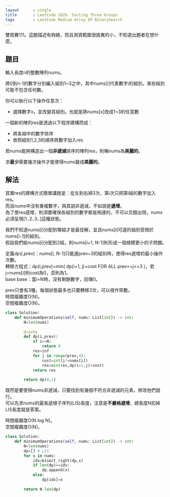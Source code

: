 ```yaml
---
layout      : single
title       : LeetCode 2826. Sorting Three Groups
tags        : LeetCode Medium Array DP BinarySearch
---
```

雙周賽111。這題描述有夠繞，而且測資範圍很詭異的小，不知道出題者在想什麼。  

## 題目

輸入長度n的整數陣列nums。  

將0到n-1的數字分別編入組別1\~3之中，其中nums[i]代表數字i的組別。某些組別可能不包含任何數。  

你可以執行以下操作任意次：  

- 選擇數字x，並改變其組別。也就是將nums[x]改成1\~3的任意數  

一個新的陣列res是透過以下程序建構而成：  

- 將各組中的數字排序  
- 依照組別1,2,3的順序將數字加入res  

若nums能夠構造出一個**非遞減**排序的陣列res，則稱nums為**美麗的**。  

求**最少**需要幾次操作才能使得nums變成**美麗的**。  

## 解法

其實res的建構方式簡單講就是：從左到右掃3次，第i次只把第i組的數字加入res。  
而且nums中沒有重複數字，與其說非遞減，不如說是**遞增**。  
為了使res遞增，則須要確保各組別的數字都是相連的，不可以交錯出現，nums必須呈現[1..2..3..]這種狀態。  

我們不知道nums[i]分配到哪組才是最佳解，並且nums[i]可選的組別受限於nums[i-1]的組別。  
假設我們給nums[i]分配到2組，則nums[i+1, N-1]則形成一個規模更小的子問題。  

定義dp(i,prev)：nums[i, N-1]只能選prev\~3的組別時，使得res遞增的最小操作次數。  
轉移方程式：dp(i,prev)=min( dp(i+1, j)+cost FOR ALL prev<=j<=3 )，若j=nums[i]則cost為0，否則為1。  
base base：當i=N時，沒有剩餘數字，回傳0。  

prev只會有3種，每個狀態最多也只要轉移3次，可以視作常數。  
時間複雜度O(N)。  
空間複雜度O(N)。  

```python
class Solution:
    def minimumOperations(self, nums: List[int]) -> int:
        N=len(nums)
        
        @cache
        def dp(i,prev):
            if i==N:
                return 0
            res=inf
            for j in range(prev,4):
                cost=int(j!=nums[i])
                res=min(res,dp(i+1,j)+cost)
            return res
        
        return dp(0,1)
```

既然是要使得nums非遞減，只要找到有幾個不符合非遞減的元素，修改他們就行。  
可以先求nums的最長遞增子序列(LIS)長度，注意是**不嚴格遞增**，總長度N扣掉LIS長度就是答案。  

時間複雜度O(N log N)。  
空間複雜度O(N)。  

```python
class Solution:
    def minimumOperations(self, nums: List[int]) -> int:
        N=len(nums)
        dp=[] # LIS
        for x in nums:
            idx=bisect_right(dp,x)
            if len(dp)==idx:
                dp.append(x)
            else:
                dp[idx]=x
            
        return N-len(dp)
```
